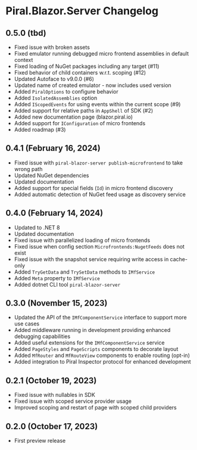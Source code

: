 # Piral.Blazor.Server Changelog

## 0.5.0 (tbd)

- Fixed issue with broken assets
- Fixed emulator running debugged micro frontend assemblies in default context
- Fixed loading of NuGet packages including any target (#11)
- Fixed behavior of child containers w.r.t. scoping (#12)
- Updated Autoface to v9.0.0 (#6)
- Updated name of created emulator - now includes used version
- Added `PiralOptions` to configure behavior
- Added `IsolatedAssemblies` option
- Added `IScopedEvents` for using events within the current scope (#9)
- Added support for relative paths in `AppShell` of SDK (#2)
- Added new documentation page (blazor.piral.io)
- Added support for `IConfiguration` of micro frontends
- Added roadmap (#3)

## 0.4.1 (February 16, 2024)

- Fixed issue with `piral-blazor-server publish-microfrontend` to take wrong path
- Updated NuGet dependencies
- Updated documentation
- Added support for special fields (`Id`) in micro frontend discovery
- Added automatic detection of NuGet feed usage as discovery service

## 0.4.0 (February 14, 2024)

- Updated to .NET 8
- Updated documentation
- Fixed issue with parallelized loading of micro frontends
- Fixed issue when config section `Microfrontends:NugetFeeds` does not exist
- Fixed issue with the snapshot service requiring write access in cache-only
- Added `TryGetData` and `TrySetData` methods to `IMfService`
- Added `Meta` property to `IMfService`
- Added dotnet CLI tool `piral-blazor-server`

## 0.3.0 (November 15, 2023)

- Updated the API of the `IMfComponentService` interface to support more use cases
- Added middleware running in development providing enhanced debugging capabilities
- Added useful extensions for the `IMfComponentService` service
- Added `PageStyles` and `PageScripts` components to decorate layout
- Added `MfRouter` and `MfRouteView` components to enable routing (opt-in)
- Added integration to Piral Inspector protocol for enhanced development

## 0.2.1 (October 19, 2023)

- Fixed issue with nullables in SDK
- Fixed issue with scoped service provider usage
- Improved scoping and restart of page with scoped child providers

## 0.2.0 (October 17, 2023)

- First preview release
